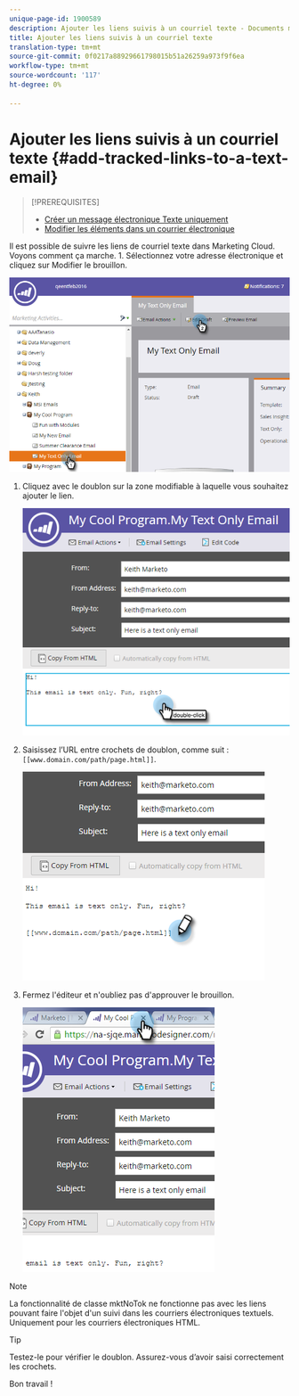 ```yaml
---
unique-page-id: 1900589
description: Ajouter les liens suivis à un courriel texte - Documents marketing - Documentation du produit
title: Ajouter les liens suivis à un courriel texte
translation-type: tm+mt
source-git-commit: 0f0217a88929661798015b51a26259a973f9f6ea
workflow-type: tm+mt
source-wordcount: '117'
ht-degree: 0%

---
```



# Ajouter les liens suivis à un courriel texte {#add-tracked-links-to-a-text-email}

>[!PREREQUISITES]
>
>* [Créer un message électronique Texte uniquement](/help/marketo/product-docs/email-marketing/general/creating-an-email/create-a-text-only-email.md)
>* [Modifier les éléments dans un courrier électronique](/help/marketo/product-docs/email-marketing/general/email-editor-2/edit-elements-in-an-email.md)


Il est possible de suivre les liens de courriel texte dans Marketing Cloud. Voyons comment ça marche. 1. Sélectionnez votre adresse électronique et cliquez sur Modifier le brouillon.

![](assets/one-9.png)

1. Cliquez avec le doublon sur la zone modifiable à laquelle vous souhaitez ajouter le lien.

   ![](assets/two-8.png)

1. Saisissez l’URL entre crochets de doublon, comme suit : `[[www.domain.com/path/page.html]]`.

   ![](assets/three-8.png)

1. Fermez l&#39;éditeur et n&#39;oubliez pas d&#39;approuver le brouillon.

   ![](assets/four-6.png)

>[!NOTE]
>
>La fonctionnalité de classe mktNoTok ne fonctionne pas avec les liens pouvant faire l&#39;objet d&#39;un suivi dans les courriers électroniques textuels. Uniquement pour les courriers électroniques HTML.

>[!TIP]
>
>Testez-le pour vérifier le doublon. Assurez-vous d’avoir saisi correctement les crochets.

Bon travail !
